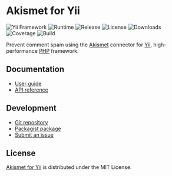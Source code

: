 # Akismet for Yii
![Yii Framework](https://badgen.net/badge/yii/%3E%3D2.0.0/green) ![Runtime](https://badgen.net/packagist/php/cedx/yii2-akismet) ![Release](https://badgen.net/packagist/v/cedx/yii2-akismet) ![License](https://badgen.net/packagist/license/cedx/yii2-akismet) ![Downloads](https://badgen.net/packagist/dt/cedx/yii2-akismet) ![Coverage](https://badgen.net/coveralls/c/github/cedx/yii2-akismet) ![Build](https://badgen.net/github/checks/cedx/yii2-akismet/main)

Prevent comment spam using the [Akismet](https://akismet.com) connector for [Yii](https://www.yiiframework.com), high-performance [PHP](https://www.php.net) framework.

## Documentation
- [User guide](https://dev.belin.io/yii2-akismet)
- [API reference](https://dev.belin.io/yii2-akismet/api)

## Development
- [Git repository](https://github.com/cedx/yii2-akismet)
- [Packagist package](https://packagist.org/packages/cedx/yii2-akismet)
- [Submit an issue](https://github.com/cedx/yii2-akismet/issues)

## License
[Akismet for Yii](https://dev.belin.io/yii2-akismet) is distributed under the MIT License.
